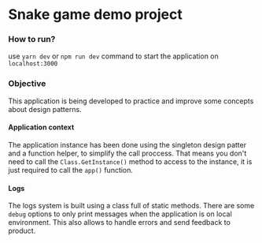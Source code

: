 # Snake game demo project

### How to run?
use `yarn dev` or `npm run dev` command to start the application on `localhost:3000`

### Objective
This application is being developed to practice and improve some concepts about design patterns.

#### Application context
The application instance has been done using the singleton design patter and a function helper, to simplify the call proccess. That means you don't need to call the `Class.GetInstance()` method to access to the instance, it is just required to call the `app()` function.

#### Logs
The logs system is built using a class full of static methods. There are some `debug` options to only print messages when the application is on local environment. This also allows to handle errors and send feedback to product.